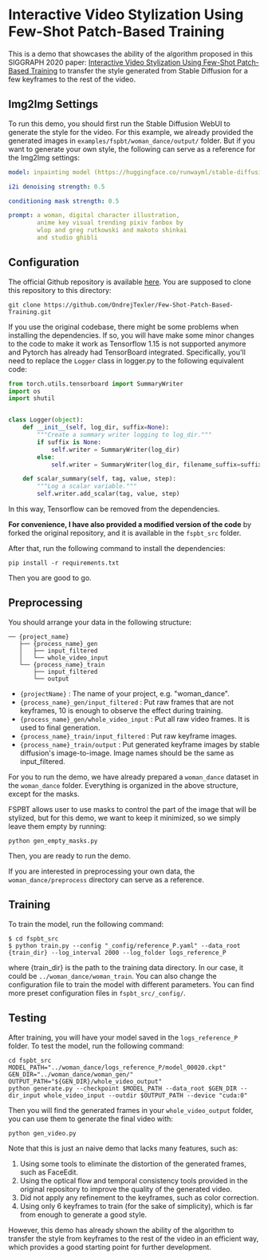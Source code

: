 # Interactive Video Stylization Using Few-Shot Patch-Based Training

This is a demo that showcases the ability of the algorithm proposed in 
this SIGGRAPH 2020 paper: [Interactive Video Stylization Using Few-Shot Patch-Based Training](https://ondrejtexler.github.io/res/Texler20-SIG_patch-based_training_main.pdf)
to transfer the style generated from Stable Diffusion for a few keyframes to the rest of the video.

## Img2Img Settings

To run this demo, you should first run the Stable Diffusion WebUI to generate the style for the video.
For this example, we already provided the generated images in `examples/fspbt/woman_dance/output/` folder.
But if you want to generate your own style, the following can serve as a reference for the Img2Img settings:

```yaml
model: inpainting model (https://huggingface.co/runwayml/stable-diffusion-inpainting)

i2i denoising strength: 0.5

conditioning mask strength: 0.5

prompt: a woman, digital character illustration, 
        anime key visual trending pixiv fanbox by 
        wlop and greg rutkowski and makoto shinkai 
        and studio ghibli

```

## Configuration
The official Github repository is available [here](https://github.com/OndrejTexler/Few-Shot-Patch-Based-Training).
You are supposed to clone this repository to this directory:

```shell
git clone https://github.com/OndrejTexler/Few-Shot-Patch-Based-Training.git
```

If you use the original codebase, there might be some problems when installing the dependencies. If so, you will have make some minor changes to the code to make it work as Tensorflow 1.15 is not supported anymore
and Pytorch has already had TensorBoard integrated. Specifically, you'll need to replace the `Logger` class in logger.py
to the following equivalent code:

```python
from torch.utils.tensorboard import SummaryWriter
import os
import shutil


class Logger(object):
    def __init__(self, log_dir, suffix=None):
        """Create a summary writer logging to log_dir."""
        if suffix is None:
            self.writer = SummaryWriter(log_dir)
        else:
            self.writer = SummaryWriter(log_dir, filename_suffix=suffix)

    def scalar_summary(self, tag, value, step):
        """Log a scalar variable."""
        self.writer.add_scalar(tag, value, step)
```
In this way, Tensorflow can be removed from the dependencies.

**For convenience, I have also provided a modified version of the code** by forked the original repository, and it is
available in the `fspbt_src` folder.

After that, run the following command to install the dependencies:
```shell
pip install -r requirements.txt
```
Then you are good to go.

## Preprocessing

You should arrange your data in the following structure:
```
── {project_name}
   ├── {process_name}_gen
   │   ├── input_filtered
   │   └── whole_video_input
   └── {process_name}_train
       ├── input_filtered
       └── output
```

* `{projectName}` : The name of your project, e.g. "woman_dance".
* `{process_name}_gen/input_filtered` : Put raw frames that are not keyframes, 10 is enough to observe the effect during training.
* `{process_name}_gen/whole_video_input` : Put all raw video frames. It is used to final generation.
* `{process_name}_train/input_filtered` : Put raw keyframe images.
* `{process_name}_train/output` : Put generated keyframe images by stable diffusion's image-to-image. Image names should be the same as input_filtered.

For you to run the demo, we have already prepared a `woman_dance` dataset in the `woman_dance` folder. Everything is organized in the above structure,
except for the masks.

FSPBT allows user to use masks to control the part of the image that will be stylized, but for this demo, we want to keep it minimized, 
so we simply leave them empty by running:

```shell
python gen_empty_masks.py
```
Then, you are ready to run the demo.

If you are interested in preprocessing your own data, the `woman_dance/preprocess` directory can serve as a reference.


## Training

To train the model, run the following command:
```shell
$ cd fspbt_src
$ python train.py --config "_config/reference_P.yaml" --data_root {train_dir} --log_interval 2000 --log_folder logs_reference_P
```
where {train_dir} is the path to the training data directory. In our case, it could be `../woman_dance/woman_train`.
You can also change the configuration file to train the model with different parameters. You can find more preset configuration files
in `fspbt_src/_config/`.

## Testing

After training, you will have your model saved in the `logs_reference_P` folder. To test the model, run the following command:
```shell
cd fspbt_src
MODEL_PATH="../woman_dance/logs_reference_P/model_00020.ckpt" 
GEN_DIR="../woman_dance/woman_gen/" 
OUTPUT_PATH="${GEN_DIR}/whole_video_output"
python generate.py --checkpoint $MODEL_PATH --data_root $GEN_DIR --dir_input whole_video_input --outdir $OUTPUT_PATH --device "cuda:0"
```
Then you will find the generated frames in your `whole_video_output` folder, you can use them to generate the final video with:
```shell
python gen_video.py
```

Note that this is just an naive demo that lacks many features, such as:
1. Using some tools to eliminate the distortion of the generated frames, such as FaceEdit.
2. Using the optical flow and temporal consistency tools provided in the original repository to improve the quality of the generated video.
3. Did not apply any refinement to the keyframes, such as color correction.
4. Using only 6 keyframes to train (for the sake of simplicity), which is far from enough to generate a good style.

However, this demo has already shown the ability of the algorithm to transfer the style from keyframes to the rest of the video in an efficient way,
which provides a good starting point for further development.



